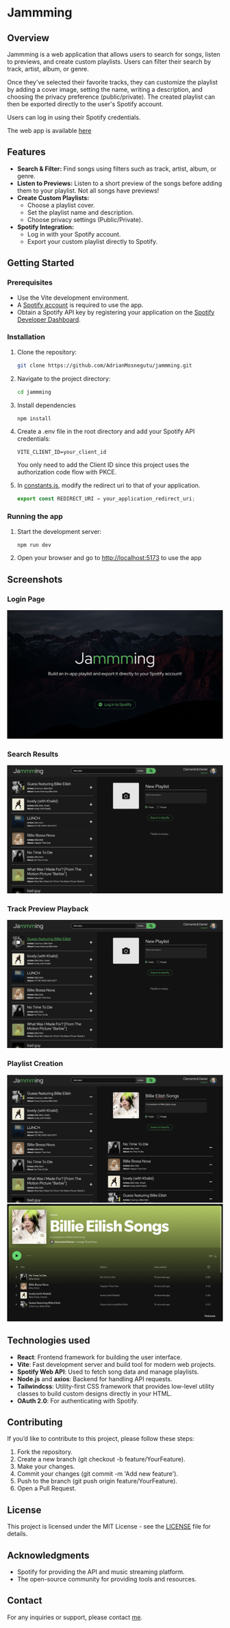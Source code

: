 # Jammming

## Overview

Jammming is a web application that allows users to search for songs, listen to previews, and create custom playlists. Users can filter their search by track, artist, album, or genre.

Once they've selected their favorite tracks, they can customize the playlist by adding a cover image, setting the name, writing a description, and choosing the privacy preference (public/private). The created playlist can then be exported directly to the user's Spotify account.

Users can log in using their Spotify credentials.

The web app is available [here](https://jammming-adrian-mosnegutu.netlify.app)

## Features

- **Search & Filter:** Find songs using filters such as track, artist, album, or genre.
- **Listen to Previews:** Listen to a short preview of the songs before adding them to your playlist. Not all songs have previews!
- **Create Custom Playlists:**
  - Choose a playlist cover.
  - Set the playlist name and description.
  - Choose privacy settings (Public/Private).
- **Spotify Integration:**
  - Log in with your Spotify account.
  - Export your custom playlist directly to Spotify.

## Getting Started

### Prerequisites

- Use the Vite development environment.
- A [Spotify account](https://www.spotify.com/signup) is required to use the app.
- Obtain a Spotify API key by registering your application on the [Spotify Developer Dashboard](https://developer.spotify.com/dashboard/applications).

### Installation

1. Clone the repository:

   ```bash
   git clone https://github.com/AdrianMosnegutu/jammming.git
   ```

2. Navigate to the project directory:

   ```bash
   cd jammming
   ```

3. Install dependencies

   ```bash
   npm install
   ```

4. Create a .env file in the root directory and add your Spotify API credentials:

   ```env
   VITE_CLIENT_ID=your_client_id
   ```

   You only need to add the Client ID since this project uses the authorization code flow with PKCE.

5. In [constants.js](/src/utils/constants.js), modify the redirect uri to that of your application.

   ```js
   export const REDIRECT_URI = your_application_redirect_uri;
   ```

### Running the app

1. Start the development server:

   ```bash
   npm run dev
   ```

2. Open your browser and go to <http://localhost:5173> to use the app

## Screenshots

### Login Page

![login page](/screenshots/LoginPage.jpeg)

### Search Results

![search results](/screenshots/SearchResults.jpeg)

### Track Preview Playback

![track preview playback](/screenshots/TrackPreviewPlayback.jpeg)

### Playlist Creation

![playlist creation](/screenshots/PlaylistCreation.jpeg)
![playlist on spotify](/screenshots/SpotifyPlaylist.png)

## Technologies used

- **React**: Frontend framework for building the user interface.
- **Vite**: Fast development server and build tool for modern web projects.
- **Spotify Web API**: Used to fetch song data and manage playlists.
- **Node.js** and **axios**: Backend for handling API requests.
- **Tailwindcss**: Utility-first CSS framework that provides low-level utility classes to build custom designs directly in your HTML.
- **OAuth 2.0**: For authenticating with Spotify.

## Contributing

If you’d like to contribute to this project, please follow these steps:

1. Fork the repository.
2. Create a new branch (git checkout -b feature/YourFeature).
3. Make your changes.
4. Commit your changes (git commit -m 'Add new feature').
5. Push to the branch (git push origin feature/YourFeature).
6. Open a Pull Request.

## License

This project is licensed under the MIT License - see the [LICENSE](/LICENSE) file for details.

## Acknowledgments

- Spotify for providing the API and music streaming platform.
- The open-source community for providing tools and resources.

## Contact

For any inquiries or support, please contact [me](https://github.com/AdrianMosnegutu).
